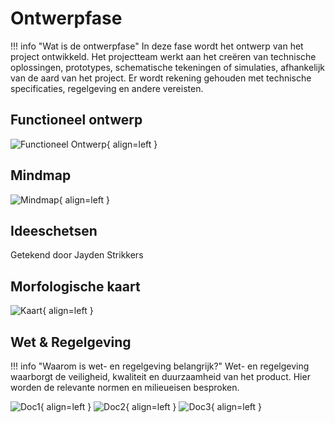 # Ontwerpfase

!!! info "Wat is de ontwerpfase"
    In deze fase wordt het ontwerp van het project ontwikkeld. Het projectteam werkt aan het creëren van technische oplossingen, prototypes, schematische tekeningen of simulaties, afhankelijk van de aard van het project. Er wordt rekening gehouden met technische specificaties, regelgeving en andere vereisten.

## Functioneel ontwerp
![Functioneel Ontwerp](docs/Jayden/Assets/Functioneelontwerp.png){ align=left }

## Mindmap
![Mindmap](docs/Jayden/Assets/Mindmap.png){ align=left }

## Ideeschetsen
Getekend door Jayden Strikkers

## Morfologische kaart
![Kaart](docs/Jayden/Assets/Morfologischekaart.png){ align=left }

##

## Wet & Regelgeving
!!! info "Waarom is wet- en regelgeving belangrijk?"
    Wet- en regelgeving waarborgt de veiligheid, kwaliteit en duurzaamheid van het product.
    Hier worden de relevante normen en milieueisen besproken.

![Doc1](docs/Jayden/Assets/wet-%20en%20regelgeving-0.jpg){ align=left }
![Doc2](docs/Jayden/Assets/wet-%20en%20regelgeving-1.jpg){ align=left }
![Doc3](docs/Jayden/Assets/wet-%20en%20regelgeving-2.jpg){ align=left }